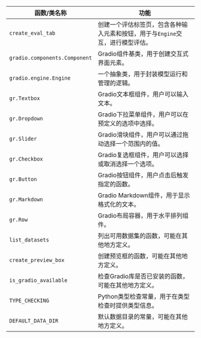 | 函数/类名称 | 功能 |
| --- | --- |
| `create_eval_tab` | 创建一个评估标签页，包含各种输入元素和按钮，用于与`Engine`交互，进行模型评估。 |
| `gradio.components.Component` | Gradio组件基类，用于创建交互式界面元素。 |
| `gradio.engine.Engine` | 一个抽象类，用于封装模型运行和管理的逻辑。 |
| `gr.Textbox` | Gradio文本框组件，用户可以输入文本。 |
| `gr.Dropdown` | Gradio下拉菜单组件，用户可以在预定义的选项中选择。 |
| `gr.Slider` | Gradio滑块组件，用户可以通过拖动选择一个范围内的值。 |
| `gr.Checkbox` | Gradio复选框组件，用户可以选择或取消选择一个选项。 |
| `gr.Button` | Gradio按钮组件，用户点击后触发指定的函数。 |
| `gr.Markdown` | Gradio Markdown组件，用于显示格式化的文本。 |
| `gr.Row` | Gradio布局容器，用于水平排列组件。 |
| `list_datasets` | 列出可用数据集的函数，可能在其他地方定义。 |
| `create_preview_box` | 创建预览框的函数，可能在其他地方定义。 |
| `is_gradio_available` | 检查Gradio库是否已安装的函数，可能在其他地方定义。 |
| `TYPE_CHECKING` | Python类型检查常量，用于在类型检查时提供类型信息。 |
| `DEFAULT_DATA_DIR` | 默认数据目录的常量，可能在其他地方定义。 |
